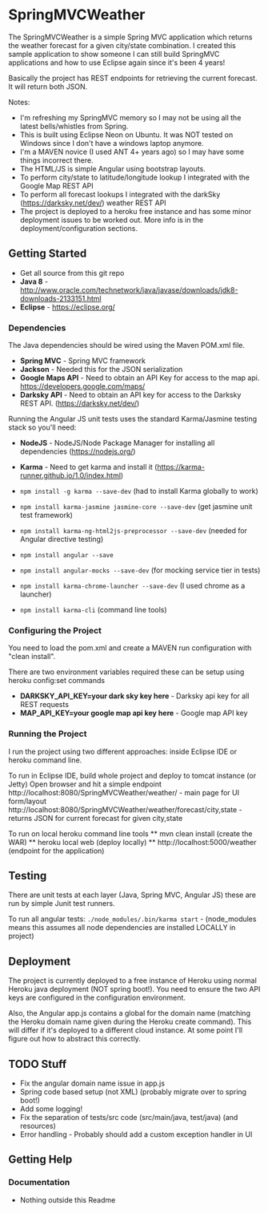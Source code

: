 SpringMVCWeather 
==================

The SpringMVCWeather is a simple Spring MVC application which returns the weather forecast for a given city/state combination. I created this sample application to show someone I can still build SpringMVC applications and how to use Eclipse again since it's been 4 years!

Basically the project has REST endpoints for retrieving the current forecast. It will return both JSON.

Notes:
* I'm refreshing my SpringMVC memory so I may not be using all the latest bells/whistles from Spring.
* This is built using Eclipse Neon on Ubuntu. It was NOT tested on Windows since I don't have a windows laptop anymore.
* I'm a MAVEN novice (I used ANT 4+ years ago) so I may have some things incorrect there.
* The HTML/JS is simple Angular using bootstrap layouts.
* To perform city/state to latitude/longitude lookup I integrated with the Google Map REST API
* To perform all forecast lookups I integrated with the darkSky (https://darksky.net/dev/) weather REST API
* The project is deployed to a heroku free instance and has some minor deployment issues to be worked out. More info is in the deployment/configuration sections.

## Getting Started

* Get all source from this git repo
* **Java 8** - http://www.oracle.com/technetwork/java/javase/downloads/jdk8-downloads-2133151.html
* **Eclipse** - https://eclipse.org/


### Dependencies
The Java dependencies should be wired using the Maven POM.xml file.
* **Spring MVC** - Spring MVC framework
* **Jackson** - Needed this for the JSON serialization
* **Google Maps API** - Need to obtain an API Key for access to the map api. https://developers.google.com/maps/
* **Darksky API** - Need to obtain an API key for access to the Darksky REST API. (https://darksky.net/dev/)

Running the Angular JS unit tests uses the standard Karma/Jasmine testing stack so you'll need:
* **NodeJS** - NodeJS/Node Package Manager for installing all dependencies (https://nodejs.org/)
* **Karma** - Need to get karma and install it (https://karma-runner.github.io/1.0/index.html)

* `npm install -g karma --save-dev` (had to install Karma globally to work)
* `npm install karma-jasmine jasmine-core --save-dev` (get jasmine unit test framework)
* `npm install karma-ng-html2js-preprocessor --save-dev` (needed for Angular directive testing)
* `npm install angular --save`
* `npm install angular-mocks --save-dev` (for mocking service tier in tests)
* `npm install karma-chrome-launcher --save-dev` (I used chrome as a launcher)
* `npm install karma-cli` (command line tools)


### Configuring the Project

You need to load the pom.xml and create a MAVEN run configuration with "clean install".

There are two environment variables required these can be setup using heroku config:set commands

* **DARKSKY_API_KEY=your dark sky key here** - Darksky api key for all REST requests  
* **MAP_API_KEY=your google map api key here** - Google map API key 


### Running the Project

I run the project using two different approaches: inside Eclipse IDE or heroku command line.

To run in Eclipse IDE, build whole project and deploy to tomcat instance (or Jetty)
Open browser and hit a simple endpoint
http://localhost:8080/SpringMVCWeather/weather/ - main page for UI form/layout
http://localhost:8080/SpringMVCWeather/weather/forecast/city,state - returns JSON for current forecast for given city,state

To run on local heroku command line tools
** mvn clean install (create the WAR)
** heroku local web (deploy locally)
** http://localhost:5000/weather (endpoint for the application)

## Testing

There are unit tests at each layer (Java, Spring MVC, Angular JS) these are run by simple Junit test runners.

To run all angular tests:
`./node_modules/.bin/karma start`  - (node_modules means this assumes all node dependencies are installed LOCALLY in project)


## Deployment

The project is currently deployed to a free instance of Heroku using normal Heroku java deployment (NOT spring boot!). You need to ensure the two API keys are configured in the configuration environment.

Also, the Angular app.js contains a global for the domain name (matching the Heroku domain name given during the Heroku create command). This will differ if it's deployed to a different cloud instance. At some point I'll figure out how to 
abstract this correctly.


## TODO Stuff

* Fix the angular domain name issue in app.js
* Spring code based setup (not XML) (probably migrate over to spring boot!)
* Add some logging!
* Fix the separation of tests/src code (src/main/java, test/java) (and resources)
* Error handling - Probably should add a custom exception handler in UI

## Getting Help

### Documentation

* Nothing outside this Readme
